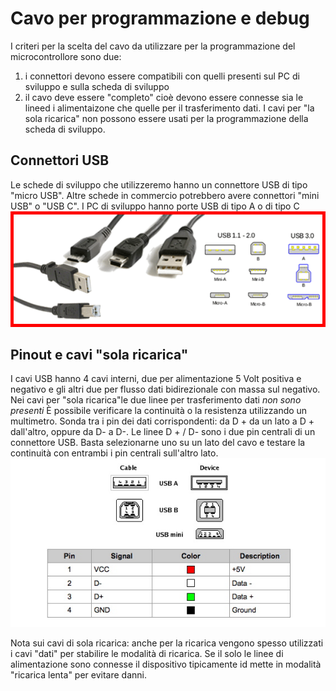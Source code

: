 # Cavo per programmazione e debug

I criteri per la scelta del cavo da utilizzare per la programmazione del microcontrollore sono due:

1. i connettori devono essere compatibili con quelli presenti sul PC di sviluppo e sulla scheda di sviluppo
2. il cavo deve essere "completo" cioè devono essere connesse sia le lineed i alimentaizone che quelle per il trasferimento dati. I cavi per "la sola ricarica" non possono essere usati per la programmazione della scheda di sviluppo.

## Connettori USB

Le schede di sviluppo che utilizzeremo hanno un connettore USB di tipo "micro USB". Altre schede in commercio potrebbero avere connettori "mini USB" o "USB C".
I PC di sviluppo hanno porte USB di tipo A o di tipo C
![img](media/usb_1.png)

## Pinout e cavi "sola ricarica"

I cavi USB hanno 4 cavi interni, due per alimentazione 5 Volt positiva e negativo e gli altri due per flusso dati bidirezionale con massa sul negativo. Nei cavi per "sola ricarica"le due linee per trasferimento dati *non sono presenti* 
È possibile verificare la continuità o la resistenza utilizzando un multimetro. Sonda tra i pin dei dati corrispondenti: da D + da un lato a D + dall'altro, oppure da D- a D-. Le linee D + / D- sono i due pin centrali di un connettore USB. Basta selezionarne uno su un lato del cavo e testare la continuità con entrambi i pin centrali sull'altro lato.
![img](media/usb_pinout.jpg)

Nota sui cavi di sola ricarica: anche per la ricarica vengono spesso utilizzati i cavi "dati" per stabilire le modalità di ricarica. Se il solo le linee di alimentazione sono connesse il dispositivo tipicamente id mette in modalità "ricarica lenta" per evitare danni.
